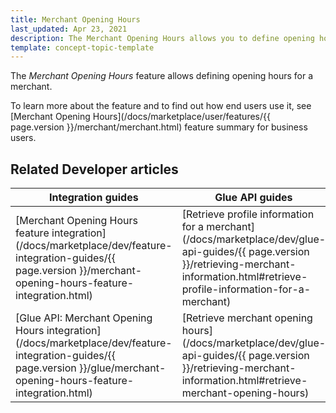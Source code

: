 ```yaml
---
title: Merchant Opening Hours
last_updated: Apr 23, 2021
description: The Merchant Opening Hours allows you to define opening hours for a merchant.
template: concept-topic-template
---
```


The *Merchant Opening Hours* feature allows defining opening hours for a merchant.

To learn more about the feature and to find out how end users use it, see [Merchant Opening Hours](/docs/marketplace/user/features/{{ page.version }}/merchant/merchant.html) feature summary for business users.

## Related Developer articles


|Integration guides  |Glue API guides  |Data import  |
|---------|---------|---------|
| [Merchant Opening Hours feature integration](/docs/marketplace/dev/feature-integration-guides/{{ page.version }}/merchant-opening-hours-feature-integration.html)    |[Retrieve profile information for a merchant](/docs/marketplace/dev/glue-api-guides/{{ page.version }}/retrieving-merchant-information.html#retrieve-profile-information-for-a-merchant)        | [File details: merchant_open_hours_week_day_schedule.csv](/docs/marketplace/dev/data-import/{{ page.version }}/file-details-merchant-open-hours-week-day-schedule-csv.html)        |
| [Glue API: Merchant Opening Hours integration](/docs/marketplace/dev/feature-integration-guides/{{ page.version }}/glue/merchant-opening-hours-feature-integration.html)    |[Retrieve merchant opening hours](/docs/marketplace/dev/glue-api-guides/{{ page.version }}/retrieving-merchant-information.html#retrieve-merchant-opening-hours)         | [File details: merchant_open_hours_date_schedule.csv](/docs/marketplace/dev/data-import/{{ page.version }}/file-details-merchant-open-hours-date-schedule-csv.html)        |
